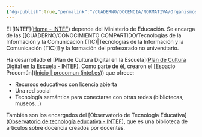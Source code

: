 ```yaml
---
{"dg-publish":true,"permalink":"/CUADERNO/DOCENCIA/NORMATIVA/Organismos e instituciones/Instituto Nacional de Tecnologías Educativas y de Formación del Profesorado (INTEF)/"}
---
```


El [INTEF]([Home - INTEF](https://intef.es/)) depende del Ministerio de Educación. Se encarga de las [[CUADERNO/CONOCIMIENTO COMPARTIDO/Tecnologías de la Información y la Comunicación (TIC)\|Tecnologías de la Información y la Comunicación (TIC)]] y la formación del profesorado no universitario.

Ha desarrollado el [Plan de Cultura Digital en la Escuela]([Plan de Cultura Digital en la Escuela - INTEF](https://intef.es/Noticias/plan-de-cultura-digital-en-la-escuela/)). Como parte de él, crearon el [Espacio Procomún]([Inicio | procomun (intef.es)](https://procomun.intef.es/)) que ofrece:
- Recursos educativos con licencia abierta
- Una red social
- Tecnología semántica para conectarse con otras redes  (bibliotecas, museos...)

También son los encargados del [Observatorio de Tecnología Educativa]([Observatorio de tecnología educativa - INTEF](https://intef.es/recursos-educativos/observatorio-de-tecnologia-educativa/)), que es una biblioteca de artículos sobre docencia creados por docentes.